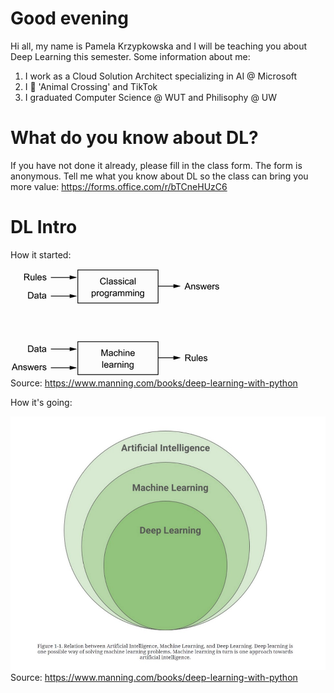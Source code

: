 # Good evening

Hi all, my name is Pamela Krzypkowska and I will be teaching you about Deep Learning this semester. 
Some information about me:
1. I work as a Cloud Solution Architect specializing in AI @ Microsoft
2. I 💌 'Animal Crossing' and TikTok
3. I graduated Computer Science @ WUT and Philisophy @ UW

# What do you know about DL? 

If you have not done it already, please fill in the class form. The form is anonymous.
Tell me what you know about DL so the class can bring you more value: https://forms.office.com/r/bTCneHUzC6

# DL Intro

How it started:

![](img/ml-programming.png)  
Source: https://www.manning.com/books/deep-learning-with-python

How it's going:

![](img/DLaML.jpg)  
Source: https://www.manning.com/books/deep-learning-with-python




